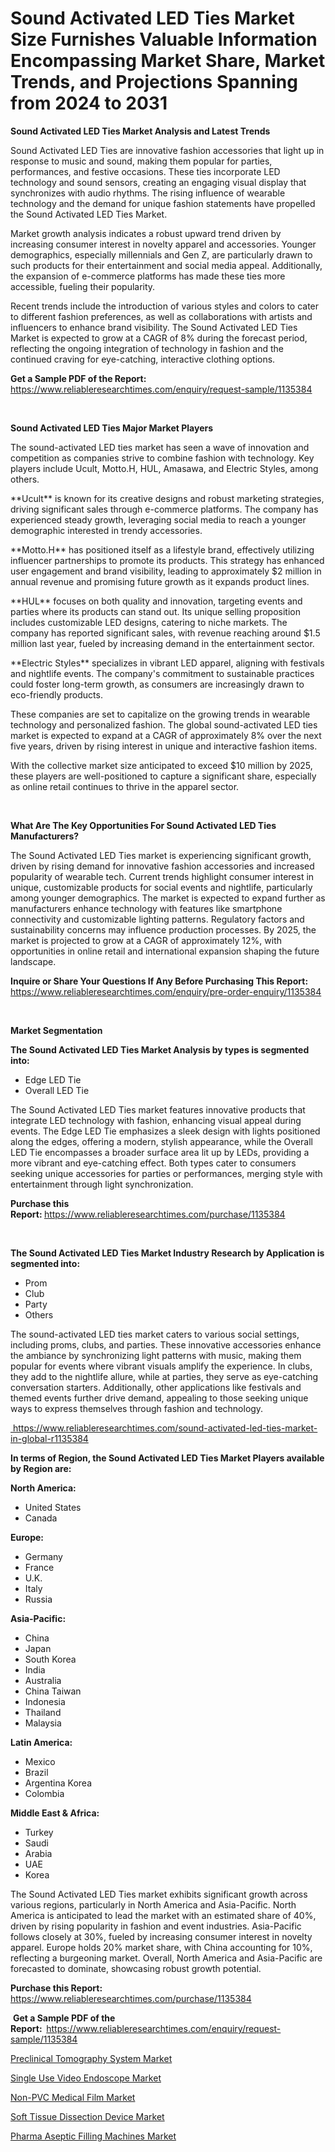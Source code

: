 <p><h1>Sound Activated LED Ties Market Size Furnishes Valuable Information Encompassing Market Share, Market Trends, and Projections Spanning from 2024 to 2031</h1></p><p><strong>Sound Activated LED Ties Market Analysis and Latest Trends</strong></p>
<p><p>Sound Activated LED Ties are innovative fashion accessories that light up in response to music and sound, making them popular for parties, performances, and festive occasions. These ties incorporate LED technology and sound sensors, creating an engaging visual display that synchronizes with audio rhythms. The rising influence of wearable technology and the demand for unique fashion statements have propelled the Sound Activated LED Ties Market.</p><p>Market growth analysis indicates a robust upward trend driven by increasing consumer interest in novelty apparel and accessories. Younger demographics, especially millennials and Gen Z, are particularly drawn to such products for their entertainment and social media appeal. Additionally, the expansion of e-commerce platforms has made these ties more accessible, fueling their popularity.</p><p>Recent trends include the introduction of various styles and colors to cater to different fashion preferences, as well as collaborations with artists and influencers to enhance brand visibility. The Sound Activated LED Ties Market is expected to grow at a CAGR of 8% during the forecast period, reflecting the ongoing integration of technology in fashion and the continued craving for eye-catching, interactive clothing options.</p></p>
<p><strong>Get a Sample PDF of the Report:&nbsp;</strong> <a href="https://www.reliableresearchtimes.com/enquiry/request-sample/1135384?utm_campaign=1626&utm_medium=2&utm_source=Github&utm_content=ia&utm_term=13102024&utm_id=sound-activated-led-ties">https://www.reliableresearchtimes.com/enquiry/request-sample/1135384</a></p>
<p>&nbsp;</p>
<p><strong>Sound Activated LED Ties Major Market Players</strong></p>
<p><p>The sound-activated LED ties market has seen a wave of innovation and competition as companies strive to combine fashion with technology. Key players include Ucult, Motto.H, HUL, Amasawa, and Electric Styles, among others.</p><p>**Ucult** is known for its creative designs and robust marketing strategies, driving significant sales through e-commerce platforms. The company has experienced steady growth, leveraging social media to reach a younger demographic interested in trendy accessories. </p><p>**Motto.H** has positioned itself as a lifestyle brand, effectively utilizing influencer partnerships to promote its products. This strategy has enhanced user engagement and brand visibility, leading to approximately $2 million in annual revenue and promising future growth as it expands product lines.</p><p>**HUL** focuses on both quality and innovation, targeting events and parties where its products can stand out. Its unique selling proposition includes customizable LED designs, catering to niche markets. The company has reported significant sales, with revenue reaching around $1.5 million last year, fueled by increasing demand in the entertainment sector.</p><p>**Electric Styles** specializes in vibrant LED apparel, aligning with festivals and nightlife events. The company's commitment to sustainable practices could foster long-term growth, as consumers are increasingly drawn to eco-friendly products.</p><p>These companies are set to capitalize on the growing trends in wearable technology and personalized fashion. The global sound-activated LED ties market is expected to expand at a CAGR of approximately 8% over the next five years, driven by rising interest in unique and interactive fashion items.</p><p>With the collective market size anticipated to exceed $10 million by 2025, these players are well-positioned to capture a significant share, especially as online retail continues to thrive in the apparel sector.</p></p>
<p>&nbsp;</p>
<p><strong>What Are The Key Opportunities For Sound Activated LED Ties Manufacturers?</strong></p>
<p><p>The Sound Activated LED Ties market is experiencing significant growth, driven by rising demand for innovative fashion accessories and increased popularity of wearable tech. Current trends highlight consumer interest in unique, customizable products for social events and nightlife, particularly among younger demographics. The market is expected to expand further as manufacturers enhance technology with features like smartphone connectivity and customizable lighting patterns. Regulatory factors and sustainability concerns may influence production processes. By 2025, the market is projected to grow at a CAGR of approximately 12%, with opportunities in online retail and international expansion shaping the future landscape.</p></p>
<p><strong>Inquire or Share Your Questions If Any Before Purchasing This Report:</strong> <a href="https://www.reliableresearchtimes.com/enquiry/pre-order-enquiry/1135384?utm_campaign=1626&utm_medium=2&utm_source=Github&utm_content=ia&utm_term=13102024&utm_id=sound-activated-led-ties">https://www.reliableresearchtimes.com/enquiry/pre-order-enquiry/1135384</a></p>
<p>&nbsp;</p>
<p><strong>Market Segmentation</strong></p>
<p><strong>The Sound Activated LED Ties Market Analysis by types is segmented into:</strong></p>
<p><ul><li>Edge LED Tie</li><li>Overall LED Tie</li></ul></p>
<p><p>The Sound Activated LED Ties market features innovative products that integrate LED technology with fashion, enhancing visual appeal during events. The Edge LED Tie emphasizes a sleek design with lights positioned along the edges, offering a modern, stylish appearance, while the Overall LED Tie encompasses a broader surface area lit up by LEDs, providing a more vibrant and eye-catching effect. Both types cater to consumers seeking unique accessories for parties or performances, merging style with entertainment through light synchronization.</p></p>
<p><strong>Purchase this Report:&nbsp;</strong><a href="https://www.reliableresearchtimes.com/purchase/1135384?utm_campaign=1626&utm_medium=2&utm_source=Github&utm_content=ia&utm_term=13102024&utm_id=sound-activated-led-ties">https://www.reliableresearchtimes.com/purchase/1135384</a></p>
<p>&nbsp;</p>
<p><strong>The Sound Activated LED Ties Market Industry Research by Application is segmented into:</strong></p>
<p><ul><li>Prom</li><li>Club</li><li>Party</li><li>Others</li></ul></p>
<p><p>The sound-activated LED ties market caters to various social settings, including proms, clubs, and parties. These innovative accessories enhance the ambiance by synchronizing light patterns with music, making them popular for events where vibrant visuals amplify the experience. In clubs, they add to the nightlife allure, while at parties, they serve as eye-catching conversation starters. Additionally, other applications like festivals and themed events further drive demand, appealing to those seeking unique ways to express themselves through fashion and technology.</p></p>
<p><a href="https://www.reliableresearchtimes.com/sound-activated-led-ties-market-in-global-r1135384?utm_campaign=1626&utm_medium=2&utm_source=Github&utm_content=ia&utm_term=13102024&utm_id=sound-activated-led-ties">&nbsp;https://www.reliableresearchtimes.com/sound-activated-led-ties-market-in-global-r1135384</a></p>
<p><strong>In terms of Region, the Sound Activated LED Ties Market Players available by Region are:</strong></p>
<p>
    <p> <strong> North America: </strong>
        <ul>
            <li>United States</li>
            <li>Canada</li>
        </ul>
        </p> 
    <p> <strong> Europe: </strong>
        <ul>
            <li>Germany</li>
            <li>France</li>
            <li>U.K.</li>
            <li>Italy</li>
            <li>Russia</li>
        </ul>
        </p> 
    <p> <strong> Asia-Pacific: </strong>
        <ul>
            <li>China</li>
            <li>Japan</li>
            <li>South Korea</li>
            <li>India</li>
            <li>Australia</li>
            <li>China Taiwan</li>
            <li>Indonesia</li>
            <li>Thailand</li>
            <li>Malaysia</li>
        </ul>
        </p> 
    <p> <strong> Latin America: </strong>
        <ul>
            <li>Mexico</li>
            <li>Brazil</li>
            <li>Argentina Korea</li>
            <li>Colombia</li>
        </ul>
        </p> 
    <p> <strong> Middle East & Africa: </strong>
        <ul>
            <li>Turkey</li>
            <li>Saudi</li>
            <li>Arabia</li>
            <li>UAE</li>
            <li>Korea</li>
        </ul>
    </p>
    </p>
<p><p>The Sound Activated LED Ties market exhibits significant growth across various regions, particularly in North America and Asia-Pacific. North America is anticipated to lead the market with an estimated share of 40%, driven by rising popularity in fashion and event industries. Asia-Pacific follows closely at 30%, fueled by increasing consumer interest in novelty apparel. Europe holds 20% market share, with China accounting for 10%, reflecting a burgeoning market. Overall, North America and Asia-Pacific are forecasted to dominate, showcasing robust growth potential.</p></p>
<p><strong>Purchase this Report: </strong><a href="https://www.reliableresearchtimes.com/purchase/1135384?utm_campaign=1626&utm_medium=2&utm_source=Github&utm_content=ia&utm_term=13102024&utm_id=sound-activated-led-ties">https://www.reliableresearchtimes.com/purchase/1135384</a></p>
<p>&nbsp;<strong>Get a Sample PDF of the Report:&nbsp;&nbsp;</strong><a href="https://www.reliableresearchtimes.com/enquiry/request-sample/1135384?utm_campaign=1626&utm_medium=2&utm_source=Github&utm_content=ia&utm_term=13102024&utm_id=sound-activated-led-ties">https://www.reliableresearchtimes.com/enquiry/request-sample/1135384</a></p>
<p><strong></strong></p>
<p><p><a href="https://www.linkedin.com/pulse/preclinical-tomography-system-market-opportunities-emerging-9t0ue?utm_campaign=1626&utm_medium=2&utm_source=Github&utm_content=ia&utm_term=13102024&utm_id=sound-activated-led-ties">Preclinical Tomography System Market</a></p><p><a href="https://www.linkedin.com/pulse/influencing-factors-single-use-video-endoscope-market-insights-y8yne?utm_campaign=1626&utm_medium=2&utm_source=Github&utm_content=ia&utm_term=13102024&utm_id=sound-activated-led-ties">Single Use Video Endoscope Market</a></p><p><a href="https://www.linkedin.com/pulse/non-pvc-medical-film-sector-surge-53-growth-roadmap-2031-kfode?utm_campaign=1626&utm_medium=2&utm_source=Github&utm_content=ia&utm_term=13102024&utm_id=sound-activated-led-ties">Non-PVC Medical Film Market</a></p><p><a href="https://www.linkedin.com/pulse/global-soft-tissue-dissection-device-market-exploring-share-trends-hfyde?utm_campaign=1626&utm_medium=2&utm_source=Github&utm_content=ia&utm_term=13102024&utm_id=sound-activated-led-ties">Soft Tissue Dissection Device Market</a></p><p><a href="https://www.linkedin.com/pulse/global-pharma-aseptic-filling-machines-industry-research-report-yxjxe?utm_campaign=1626&utm_medium=2&utm_source=Github&utm_content=ia&utm_term=13102024&utm_id=sound-activated-led-ties">Pharma Aseptic Filling Machines Market</a></p></p>
